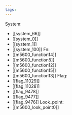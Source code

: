 ```yaml
---
tags:
---
```

System:
- [[system_66]]
- [[system_0]]
- [[system_1]]
- [[system_100]]
Fn:
- [[m5600_function14]]
- [[m5600_function5]]
- [[m5600_function12]]
- [[m5600_function15]]
- [[m5600_function13]]
Flag:
- [[flag_11029]]
- [[flag_11028]]
- [[flag_9478]]
- [[flag_9477]]
- [[flag_9476]]
Look_point:
- [[m5600_look_point0]]
